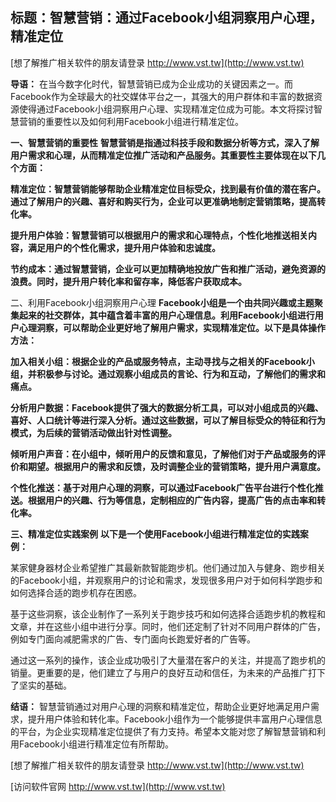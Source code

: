## **标题：智慧营销：通过Facebook小组洞察用户心理，精准定位**

[想了解推广相关软件的朋友请登录 http://www.vst.tw](http://www.vst.tw)

**导语：**
在当今数字化时代，智慧营销已成为企业成功的关键因素之一。而Facebook作为全球最大的社交媒体平台之一，其强大的用户群体和丰富的数据资源使得通过Facebook小组洞察用户心理、实现精准定位成为可能。本文将探讨智慧营销的重要性以及如何利用Facebook小组进行精准定位。

**一、智慧营销的重要性**
**智慧营销是指通过科技手段和数据分析等方式，深入了解用户需求和心理，从而精准定位推广活动和产品服务。其重要性主要体现在以下几个方面：**

**精准定位：智慧营销能够帮助企业精准定位目标受众，找到最有价值的潜在客户。通过了解用户的兴趣、喜好和购买行为，企业可以更准确地制定营销策略，提高转化率。**

**提升用户体验：智慧营销可以根据用户的需求和心理特点，个性化地推送相关内容，满足用户的个性化需求，提升用户体验和忠诚度。**

**节约成本：通过智慧营销，企业可以更加精确地投放广告和推广活动，避免资源的浪费。同时，提升用户转化率和留存率，降低客户获取成本。**

二、利用Facebook小组洞察用户心理
**Facebook小组是一个由共同兴趣或主题聚集起来的社交群体，其中蕴含着丰富的用户心理信息。利用Facebook小组进行用户心理洞察，可以帮助企业更好地了解用户需求，实现精准定位。以下是具体操作方法：**

**加入相关小组：根据企业的产品或服务特点，主动寻找与之相关的Facebook小组，并积极参与讨论。通过观察小组成员的言论、行为和互动，了解他们的需求和痛点。**

**分析用户数据：Facebook提供了强大的数据分析工具，可以对小组成员的兴趣、喜好、人口统计等进行深入分析。通过这些数据，可以了解目标受众的特征和行为模式，为后续的营销活动做出针对性调整。**

**倾听用户声音：在小组中，倾听用户的反馈和意见，了解他们对于产品或服务的评价和期望。根据用户的需求和反馈，及时调整企业的营销策略，提升用户满意度。**

**个性化推送：基于对用户心理的洞察，可以通过Facebook广告平台进行个性化推送。根据用户的兴趣、行为等信息，定制相应的广告内容，提高广告的点击率和转化率。**

**三、精准定位实践案例**
**以下是一个使用Facebook小组进行精准定位的实践案例：**

某家健身器材企业希望推广其最新款智能跑步机。他们通过加入与健身、跑步相关的Facebook小组，并观察用户的讨论和需求，发现很多用户对于如何科学跑步和如何选择合适的跑步机存在困惑。

基于这些洞察，该企业制作了一系列关于跑步技巧和如何选择合适跑步机的教程和文章，并在这些小组中进行分享。同时，他们还定制了针对不同用户群体的广告，例如专门面向减肥需求的广告、专门面向长跑爱好者的广告等。

通过这一系列的操作，该企业成功吸引了大量潜在客户的关注，并提高了跑步机的销量。更重要的是，他们建立了与用户的良好互动和信任，为未来的产品推广打下了坚实的基础。

**结语：**
智慧营销通过对用户心理的洞察和精准定位，帮助企业更好地满足用户需求，提升用户体验和转化率。Facebook小组作为一个能够提供丰富用户心理信息的平台，为企业实现精准定位提供了有力支持。希望本文能对您了解智慧营销和利用Facebook小组进行精准定位有所帮助。

[想了解推广相关软件的朋友请登录 http://www.vst.tw](http://www.vst.tw)


[访问软件官网 http://www.vst.tw](http://www.vst.tw)
